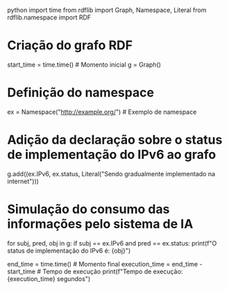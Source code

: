 python
import time
from rdflib import Graph, Namespace, Literal
from rdflib.namespace import RDF

# Criação do grafo RDF
start_time = time.time()  # Momento inicial
g = Graph()

# Definição do namespace
ex = Namespace("http://example.org/")  # Exemplo de namespace

# Adição da declaração sobre o status de implementação do IPv6 ao grafo
g.add((ex.IPv6, ex.status, Literal("Sendo gradualmente implementado na internet")))

# Simulação do consumo das informações pelo sistema de IA
for subj, pred, obj in g:
    if subj == ex.IPv6 and pred == ex.status:
        print(f"O status de implementação do IPv6 é: {obj}")

end_time = time.time()  # Momento final
execution_time = end_time - start_time  # Tempo de execução
print(f"Tempo de execução: {execution_time} segundos")
```
